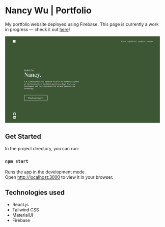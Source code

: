 # Nancy Wu | Portfolio

My portfolio website deployed using Firebase. This page is currently a work in progress — check it out [here](https://nancywu.works)!

<img src="src\assets\portfolio_ss.png">

## Get Started

In the project directory, you can run:

### `npm start`

Runs the app in the development mode.\
Open [http://localhost:3000](http://localhost:3000) to view it in your browser.

## Technologies used

- React.js
- Tailwind CSS
- MaterialUI
- Firebase
